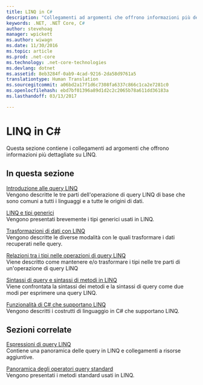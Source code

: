 ```yaml
---
title: LINQ in C#
description: "Collegamenti ad argomenti che offrono informazioni più dettagliate su LINQ."
keywords: .NET, .NET Core, C#
author: stevehoag
manager: wpickett
ms.author: wiwagn
ms.date: 11/30/2016
ms.topic: article
ms.prod: .net-core
ms.technology: .net-core-technologies
ms.devlang: dotnet
ms.assetid: 8eb3284f-0ab9-4cad-9216-2da58d9761a5
translationtype: Human Translation
ms.sourcegitcommit: a06bd2a17f1d6c7308fa6337c866c1ca2e7281c0
ms.openlocfilehash: ebd7bf01396a89d1d2c2c2065b78a611dd36183a
ms.lasthandoff: 03/13/2017

---
```

# <a name="linq-in-c"></a>LINQ in C#
Questa sezione contiene i collegamenti ad argomenti che offrono informazioni più dettagliate su LINQ.  
  
## <a name="in-this-section"></a>In questa sezione  
 [Introduzione alle query LINQ](../programming-guide/concepts/linq/introduction-to-linq-queries.md)  
 Vengono descritte le tre parti dell'operazione di query LINQ di base che sono comuni a tutti i linguaggi e a tutte le origini di dati.  
  
 [LINQ e tipi generici](../programming-guide/concepts/linq/linq-and-generic-types.md)  
 Vengono presentati brevemente i tipi generici usati in LINQ.  
  
 [Trasformazioni di dati con LINQ](../programming-guide/concepts/linq/data-transformations-with-linq.md)  
 Vengono descritte le diverse modalità con le quali trasformare i dati recuperati nelle query.  
  
 [Relazioni tra i tipi nelle operazioni di query LINQ](../programming-guide/concepts/linq/type-relationships-in-linq-query-operations.md)  
 Viene descritto come mantenere e/o trasformare i tipi nelle tre parti di un'operazione di query LINQ  
  
 [Sintassi di query e sintassi di metodi in LINQ](../programming-guide/concepts/linq/query-syntax-and-method-syntax-in-linq.md)  
 Viene confrontata la sintassi dei metodi e la sintassi di query come due modi per esprimere una query LINQ.  
  
 [Funzionalità di C# che supportano LINQ](../programming-guide/concepts/linq/features-that-support-linq.md)  
 Vengono descritti i costrutti di linguaggio in C# che supportano LINQ.  
   
## <a name="related-sections"></a>Sezioni correlate  
 [Espressioni di query LINQ](../programming-guide/linq-query-expressions/index.md)  
 Contiene una panoramica delle query in LINQ e collegamenti a risorse aggiuntive.  
  
 [Panoramica degli operatori query standard](../programming-guide/concepts/linq/standard-query-operators-overview.md)  
 Vengono presentati i metodi standard usati in LINQ.  
  
